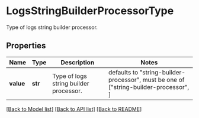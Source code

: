# LogsStringBuilderProcessorType

Type of logs string builder processor.

## Properties

| Name      | Type    | Description                            | Notes                                                                                 |
| --------- | ------- | -------------------------------------- | ------------------------------------------------------------------------------------- |
| **value** | **str** | Type of logs string builder processor. | defaults to "string-builder-processor", must be one of ["string-builder-processor", ] |

[[Back to Model list]](README.md#documentation-for-models) [[Back to API list]](README.md#documentation-for-api-endpoints) [[Back to README]](README.md)
